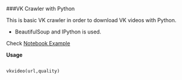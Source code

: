 ###VK Crawler with Python

This is basic VK crawler in order to download VK videos with Python. 

- BeautifulSoup and IPython is used. 

Check [Notebook Example](http://nbviewer.ipython.org/urls/raw2.github.com/adnanbasar/VK-Crawler/master/VK%20Crawler.ipynb)

**Usage**

```python

vkvideo(url,quality)

```